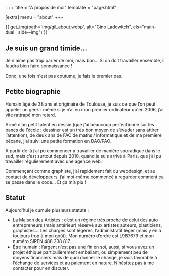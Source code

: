 +++
title = "A propos de moi"
template = "page.html"

[extra]
menu = "about"
+++

<!-- <aside class="aside">
</aside> -->
<main class="main-dual">

{{ get_img(path='img/gil_about.webp', alt="Gino Ladowitch", cls="main-dual__side--img") }}

  <article class="main-dual__side--text">
    <h2 class="h2">Je suis un grand timide...</h2>
    <p>
      Je n'aime pas trop parler de moi, mais bon… Si on doit travailler
      ensemble, il faudra bien faire connaissance !
    </p>
    <p>Donc, une fois n'est pas coutume, je fais le premier pas.</p>
    <h2 class="h2 clear">Petite biographie</h2>
    <p>
      Humain âgé de 38 ans et originaire de Toulouse, je suis ce que l’on peut
      appeler un geek : même si je n’ai eu mon premier ordinateur qu'en 2006,
      j’ai vite rattrapé mon retard.
    </p>
    <p>
      Armé d’un petit talent en dessin (que j’ai beaucoup perfectionné sur les
      bancs de l’école : dessiner est un très bon moyen de s’évader sans attirer
      l’attention), de deux ans de FAC de maths / informatique et de ma première
      bécane, j’ai suivi une petite formation en DAO/PAO.
    </p>
    <p>
      À partir de là j’ai pu commencer à travailler de manière sporadique dans
      le sud, mais c’est surtout depuis 2010, quand je suis arrivé à Paris, que
      j’ai pu travailler régulièrement avec une agence web.
    </p>
    <p>
      Commençant comme graphiste, j’ai rapidement fait du webdesign, et au
      contact de développeurs, j’ai moi-même commencé à regarder comment ça se
      passe dans le code… Et ça m’a plu !
    </p>
    <h2 class="h2">Statut</h2>
    <p>Aujourd’hui je cumule plusieurs statuts :</p>
    <ul>
      <li>
        La Maison des Artistes : c’est un régime très proche de celui des auto
        entrepreneurs (mais antérieur) réservé aux artistes auteurs,
        plasticiens, graphistes… Les charges sont légères, l’administratif léger
        (mais y en a toujours trop à mon goût). Mon numéro d’ordre est L987679
        et mon numéro SIREN 488 238 817.
      </li>
      <li>
        Être humain : l’argent n’est pas une fin en soi, aussi, si vous avez un
        projet éthique particulièrement emballant, ou simplement peu de moyens
        financiers mais de quoi donner le change, je suis favorable à l’échange
        de services et au paiement en nature. N’hésitez pas à me contacter pour
        en discuter.
      </li>
    </ul>
  </article>
</main>
